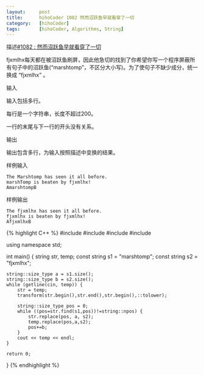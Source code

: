 ```yaml
---
layout:     post
title:      hihoCoder 1082 然而沼跃鱼早就看穿了一切
category:   [hihoCoder] 
tags:		[hihoCoder, Algorithms, String]
---
```


描述[#1082 : 然而沼跃鱼早就看穿了一切](https://hihocoder.com/problemset/problem/1082?sid=960562)

fjxmlhx每天都在被沼跃鱼刷屏，因此他急切的找到了你希望你写一个程序屏蔽所有句子中的沼跃鱼(“marshtomp”，不区分大小写)。为了使句子不缺少成分，统一换成 “fjxmlhx” 。

输入

输入包括多行。

每行是一个字符串，长度不超过200。

一行的末尾与下一行的开头没有关系。

输出

输出包含多行，为输入按照描述中变换的结果。

样例输入

	The Marshtomp has seen it all before.
	marshTomp is beaten by fjxmlhx!
	AmarshtompB

样例输出

	The fjxmlhx has seen it all before.
	fjxmlhx is beaten by fjxmlhx!
	AfjxmlhxB

{% highlight C++ %}
#include <iostream>
#include <string>
#include <algorithm> 
#include <cctype>

using namespace std;

int main() {
    string str, temp;
    const string s1 = "marshtomp";
    const string s2 = "fjxmlhx";
    
    string::size_type a = s1.size();
    string::size_type b = s2.size();
    while (getline(cin, temp)) {
        str = temp;
        transform(str.begin(),str.end(),str.begin(),::tolower);
        
        string::size_type pos = 0;
        while ((pos=str.find(s1,pos))!=string::npos) {
            str.replace(pos, a, s2);
            temp.replace(pos,a,s2);
            pos+=b;
        }
        cout << temp << endl;
    }
    
    return 0;
}
{% endhighlight %}